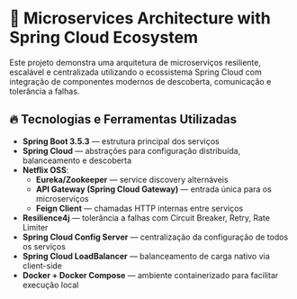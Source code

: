 # 🧠 Microservices Architecture with Spring Cloud Ecosystem

Este projeto demonstra uma arquitetura de microserviços resiliente, escalável e centralizada utilizando o ecossistema Spring Cloud com integração de componentes modernos de descoberta, comunicação e tolerância a falhas.

## 🔥 Tecnologias e Ferramentas Utilizadas

- **Spring Boot 3.5.3** — estrutura principal dos serviços
- **Spring Cloud** — abstrações para configuração distribuída, balanceamento e descoberta
- **Netflix OSS**:
  - **Eureka/Zookeeper** — service discovery alternáveis
  - **API Gateway (Spring Cloud Gateway)** — entrada única para os microserviços
  - **Feign Client** — chamadas HTTP internas entre serviços
- **Resilience4j** — tolerância a falhas com Circuit Breaker, Retry, Rate Limiter
- **Spring Cloud Config Server** — centralização da configuração de todos os serviços
- **Spring Cloud LoadBalancer** — balanceamento de carga nativo via client-side
- **Docker + Docker Compose** — ambiente containerizado para facilitar execução local
